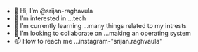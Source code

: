 - 👋 Hi, I’m @srijan-raghavula
- 👀 I’m interested in ...tech
- 🌱 I’m currently learning ...many things related to my intrests
- 💞️ I’m looking to collaborate on ...making an operating system
- 📫 How to reach me ...instagram-"srijan.raghvaula"

<!---
srijan-raghavula/srijan-raghavula is a ✨ special ✨ repository because its `README.md` (this file) appears on your GitHub profile.
You can click the Preview link to take a look at your changes.
--->
